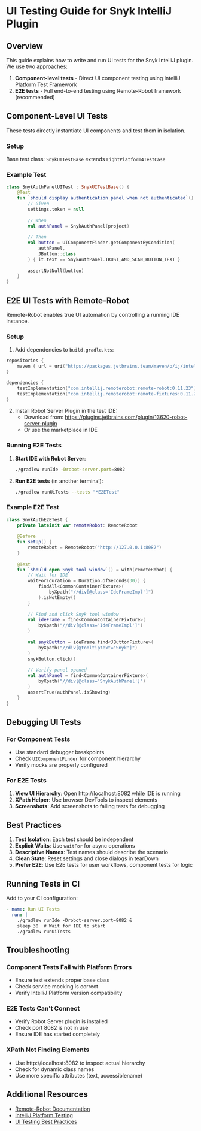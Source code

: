 # UI Testing Guide for Snyk IntelliJ Plugin

## Overview

This guide explains how to write and run UI tests for the Snyk IntelliJ plugin. We use two approaches:

1. **Component-level tests** - Direct UI component testing using IntelliJ Platform Test Framework
2. **E2E tests** - Full end-to-end testing using Remote-Robot framework (recommended)

## Component-Level UI Tests

These tests directly instantiate UI components and test them in isolation.

### Setup

Base test class: `SnykUITestBase` extends `LightPlatform4TestCase`

### Example Test

```kotlin
class SnykAuthPanelUITest : SnykUITestBase() {
    @Test
    fun `should display authentication panel when not authenticated`() {
        // Given
        settings.token = null
        
        // When
        val authPanel = SnykAuthPanel(project)
        
        // Then
        val button = UIComponentFinder.getComponentByCondition(
            authPanel, 
            JButton::class
        ) { it.text == SnykAuthPanel.TRUST_AND_SCAN_BUTTON_TEXT }
        
        assertNotNull(button)
    }
}
```

## E2E UI Tests with Remote-Robot

Remote-Robot enables true UI automation by controlling a running IDE instance.

### Setup

1. Add dependencies to `build.gradle.kts`:
```kotlin
repositories {
    maven { url = uri("https://packages.jetbrains.team/maven/p/ij/intellij-dependencies") }
}

dependencies {
    testImplementation("com.intellij.remoterobot:remote-robot:0.11.23")
    testImplementation("com.intellij.remoterobot:remote-fixtures:0.11.23")
}
```

2. Install Robot Server Plugin in the test IDE:
   - Download from: https://plugins.jetbrains.com/plugin/13620-robot-server-plugin
   - Or use the marketplace in IDE

### Running E2E Tests

1. **Start IDE with Robot Server**:
   ```bash
   ./gradlew runIde -Drobot-server.port=8082
   ```

2. **Run E2E tests** (in another terminal):
   ```bash
   ./gradlew runUiTests --tests "*E2ETest"
   ```

### Example E2E Test

```kotlin
class SnykAuthE2ETest {
    private lateinit var remoteRobot: RemoteRobot
    
    @Before
    fun setUp() {
        remoteRobot = RemoteRobot("http://127.0.0.1:8082")
    }
    
    @Test
    fun `should open Snyk tool window`() = with(remoteRobot) {
        // Wait for IDE
        waitFor(duration = Duration.ofSeconds(30)) {
            findAll<CommonContainerFixture>(
                byXpath("//div[@class='IdeFrameImpl']")
            ).isNotEmpty()
        }
        
        // Find and click Snyk tool window
        val ideFrame = find<CommonContainerFixture>(
            byXpath("//div[@class='IdeFrameImpl']")
        )
        
        val snykButton = ideFrame.find<JButtonFixture>(
            byXpath("//div[@tooltiptext='Snyk']")
        )
        snykButton.click()
        
        // Verify panel opened
        val authPanel = find<CommonContainerFixture>(
            byXpath("//div[@class='SnykAuthPanel']")
        )
        assertTrue(authPanel.isShowing)
    }
}
```

## Debugging UI Tests

### For Component Tests
- Use standard debugger breakpoints
- Check `UIComponentFinder` for component hierarchy
- Verify mocks are properly configured

### For E2E Tests
1. **View UI Hierarchy**: Open http://localhost:8082 while IDE is running
2. **XPath Helper**: Use browser DevTools to inspect elements
3. **Screenshots**: Add screenshots to failing tests for debugging

## Best Practices

1. **Test Isolation**: Each test should be independent
2. **Explicit Waits**: Use `waitFor` for async operations
3. **Descriptive Names**: Test names should describe the scenario
4. **Clean State**: Reset settings and close dialogs in tearDown
5. **Prefer E2E**: Use E2E tests for user workflows, component tests for logic

## Running Tests in CI

Add to your CI configuration:
```yaml
- name: Run UI Tests
  run: |
    ./gradlew runIde -Drobot-server.port=8082 &
    sleep 30  # Wait for IDE to start
    ./gradlew runUiTests
```

## Troubleshooting

### Component Tests Fail with Platform Errors
- Ensure test extends proper base class
- Check service mocking is correct
- Verify IntelliJ Platform version compatibility

### E2E Tests Can't Connect
- Verify Robot Server plugin is installed
- Check port 8082 is not in use
- Ensure IDE has started completely

### XPath Not Finding Elements
- Use http://localhost:8082 to inspect actual hierarchy
- Check for dynamic class names
- Use more specific attributes (text, accessiblename)

## Additional Resources

- [Remote-Robot Documentation](https://github.com/JetBrains/intellij-ui-test-robot)
- [IntelliJ Platform Testing](https://plugins.jetbrains.com/docs/intellij/testing-plugins.html)
- [UI Testing Best Practices](https://www.jetbrains.com/help/idea/testing.html)